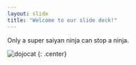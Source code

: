 ```yaml
---
layout: slide
title: "Welcome to our slide deck!"
---
```


Only a super saiyan ninja can stop a ninja.

![dojocat](https://octodex.github.com/images/dojocat.jpg)
{: .center}
